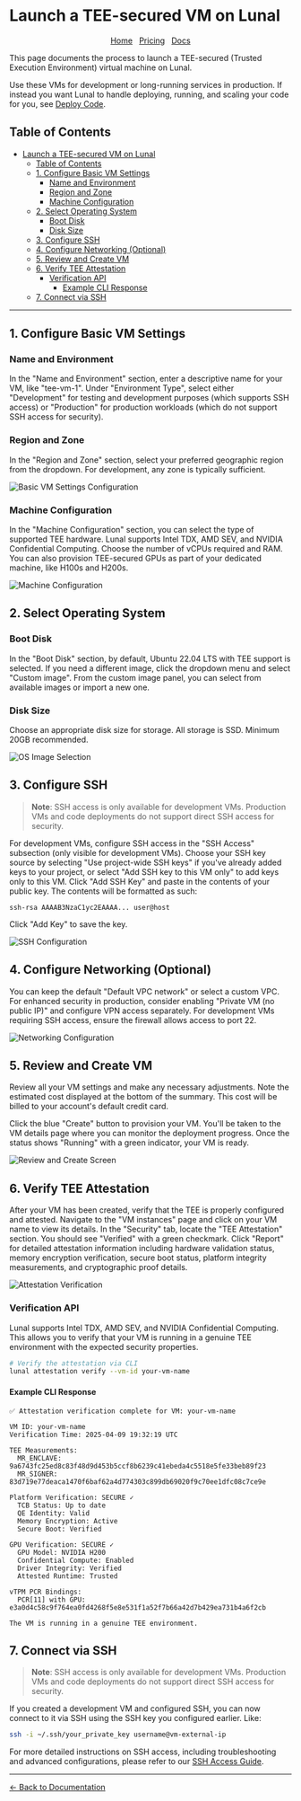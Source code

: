 # Launch a TEE-secured VM on Lunal

<div align="center">
  <nav>
    <a href="/">Home</a>&nbsp;&nbsp;
    <a href="/pricing.md">Pricing</a>&nbsp;&nbsp;
    <a href="/docs/README.md">Docs</a>
  </nav>
</div>

This page documents the process to launch a TEE-secured (Trusted Execution Environment) virtual machine on Lunal.

Use these VMs for development or long-running services in production. If instead you want Lunal to handle deploying, running, and scaling your code for you, see [Deploy Code](deploy-code.md).

## Table of Contents

- [Launch a TEE-secured VM on Lunal](#launch-a-tee-secured-vm-on-lunal)
  - [Table of Contents](#table-of-contents)
  - [1. Configure Basic VM Settings](#1-configure-basic-vm-settings)
    - [Name and Environment](#name-and-environment)
    - [Region and Zone](#region-and-zone)
    - [Machine Configuration](#machine-configuration)
  - [2. Select Operating System](#2-select-operating-system)
    - [Boot Disk](#boot-disk)
    - [Disk Size](#disk-size)
  - [3. Configure SSH](#3-configure-ssh)
  - [4. Configure Networking (Optional)](#4-configure-networking-optional)
  - [5. Review and Create VM](#5-review-and-create-vm)
  - [6. Verify TEE Attestation](#6-verify-tee-attestation)
    - [Verification API](#verification-api)
      - [Example CLI Response](#example-cli-response)
  - [7. Connect via SSH](#7-connect-via-ssh)

---

## 1. Configure Basic VM Settings

### Name and Environment

In the "Name and Environment" section, enter a descriptive name for your VM, like "tee-vm-1". Under "Environment Type", select either "Development" for testing and development purposes (which supports SSH access) or "Production" for production workloads (which do not support SSH access for security).

### Region and Zone

In the "Region and Zone" section, select your preferred geographic region from the dropdown. For development, any zone is typically sufficient.

![Basic VM Settings Configuration](images/vm-config1.png)

### Machine Configuration

In the "Machine Configuration" section, you can select the type of supported TEE hardware. Lunal supports Intel TDX, AMD SEV, and NVIDIA Confidential Computing. Choose the number of vCPUs required and RAM. You can also provision TEE-secured GPUs as part of your dedicated machine, like H100s and H200s.

![Machine Configuration](images/vm-machine-conf.png)

## 2. Select Operating System

### Boot Disk

In the "Boot Disk" section, by default, Ubuntu 22.04 LTS with TEE support is selected. If you need a different image, click the dropdown menu and select "Custom image". From the custom image panel, you can select from available images or import a new one.

### Disk Size

Choose an appropriate disk size for storage. All storage is SSD. Minimum 20GB recommended.

![OS Image Selection](images/vm-os-select.png)

## 3. Configure SSH

> **Note**: SSH access is only available for development VMs. Production VMs and code deployments do not support direct SSH access for security.

For development VMs, configure SSH access in the "SSH Access" subsection (only visible for development VMs). Choose your SSH key source by selecting "Use project-wide SSH keys" if you've already added keys to your project, or select "Add SSH key to this VM only" to add keys only to this VM. Click "Add SSH Key" and paste in the contents of your public key. The contents will be formatted as such:

```
ssh-rsa AAAAB3NzaC1yc2EAAAA... user@host
```

Click "Add Key" to save the key.

![SSH Configuration](images/ssh-create.png)

## 4. Configure Networking (Optional)

You can keep the default "Default VPC network" or select a custom VPC. For enhanced security in production, consider enabling "Private VM (no public IP)" and configure VPN access separately. For development VMs requiring SSH access, ensure the firewall allows access to port 22.

![Networking Configuration](images/vm-networking.png)

## 5. Review and Create VM

Review all your VM settings and make any necessary adjustments. Note the estimated cost displayed at the bottom of the summary. This cost will be billed to your account's default credit card.

Click the blue "Create" button to provision your VM. You'll be taken to the VM details page where you can monitor the deployment progress. Once the status shows "Running" with a green indicator, your VM is ready.

![Review and Create Screen](images/vm-review.png)

## 6. Verify TEE Attestation

After your VM has been created, verify that the TEE is properly configured and attested. Navigate to the "VM instances" page and click on your VM name to view its details. In the "Security" tab, locate the "TEE Attestation" section. You should see "Verified" with a green checkmark. Click "Report" for detailed attestation information including hardware validation status, memory encryption verification, secure boot status, platform integrity measurements, and cryptographic proof details.

![Attestation Verification](images/gpu-attestation-example.png)

### Verification API

Lunal supports Intel TDX, AMD SEV, and NVIDIA Confidential Computing. This allows you to verify that your VM is running in a genuine TEE environment with the expected security properties.

```bash
# Verify the attestation via CLI
lunal attestation verify --vm-id your-vm-name
```

#### Example CLI Response

```
✅ Attestation verification complete for VM: your-vm-name

VM ID: your-vm-name
Verification Time: 2025-04-09 19:32:19 UTC

TEE Measurements:
  MR_ENCLAVE: 9a6743fc25ed8c83f48d9d453b5ccf8b6239c41ebeda4c5518e5fe33beb89f23
  MR_SIGNER: 83d719e77deaca1470f6baf62a4d774303c899db69020f9c70ee1dfc08c7ce9e

Platform Verification: SECURE ✓
  TCB Status: Up to date
  QE Identity: Valid
  Memory Encryption: Active
  Secure Boot: Verified

GPU Verification: SECURE ✓
  GPU Model: NVIDIA H200
  Confidential Compute: Enabled
  Driver Integrity: Verified
  Attested Runtime: Trusted

vTPM PCR Bindings:
  PCR[11] with GPU: e3a0d4c58c9f764ea0fd4268f5e8e531f1a52f7b66a42d7b429ea731b4a6f2cb

The VM is running in a genuine TEE environment.
```

## 7. Connect via SSH

> **Note**: SSH access is only available for development VMs. Production VMs and code deployments do not support direct SSH access for security.

If you created a development VM and configured SSH, you can now connect to it via SSH using the SSH key you configured earlier. Like:

```bash
ssh -i ~/.ssh/your_private_key username@vm-external-ip
```

For more detailed instructions on SSH access, including troubleshooting and advanced configurations, please refer to our [SSH Access Guide](configure-ssh.md).

---

[← Back to Documentation](README.md)
